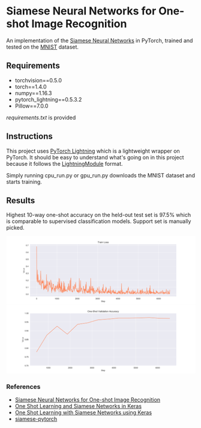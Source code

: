 # Siamese Neural Networks for One-shot Image Recognition
An implementation of the [Siamese Neural Networks](https://www.cs.cmu.edu/~rsalakhu/papers/oneshot1.pdf) in PyTorch, trained and tested on the [MNIST](http://yann.lecun.com/exdb/mnist/) dataset.

## Requirements
* torchvision==0.5.0
* torch==1.4.0
* numpy==1.16.3
* pytorch_lightning==0.5.3.2
* Pillow==7.0.0

*requirements.txt* is provided

## Instructions

This project uses [PyTorch Lightning](https://github.com/PyTorchLightning/pytorch-lightning) which is a lightweight wrapper on PyTorch. It should be easy to understand what's going on in this project because it follows 
the [LightningModule](https://github.com/PytorchLightning/pytorch-lightning#how-do-i-do-use-it) format. 

Simply running cpu_run.py or gpu_run.py downloads the MNIST dataset and starts training.

## Results
Highest 10-way one-shot accuracy on the held-out test set is 97.5% which is comparable to supervised classification models.
Support set is manually picked.

![Train Loss](train_loss.png)
![Val Acc](val_acc.png)


### References
* [Siamese Neural Networks for One-shot Image Recognition](https://www.cs.cmu.edu/~rsalakhu/papers/oneshot1.pdf)
* [One Shot Learning and Siamese Networks in Keras](https://sorenbouma.github.io/blog/oneshot/)
* [One Shot Learning with Siamese Networks using Keras](https://towardsdatascience.com/one-shot-learning-with-siamese-networks-using-keras-17f34e75bb3d)
* [siamese-pytorch](https://github.com/fangpin/siamese-pytorch)
